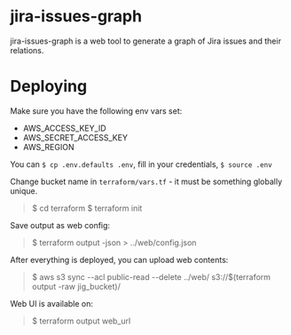 # jira-issues-graph

jira-issues-graph is a web tool to generate a graph of Jira issues and their relations.

# Deploying

Make sure you have the following env vars set:

- AWS_ACCESS_KEY_ID
- AWS_SECRET_ACCESS_KEY
- AWS_REGION

You can `$ cp .env.defaults .env`, fill in your credentials, `$ source .env`

Change bucket name in `terraform/vars.tf` - it must be something globally unique.

> $ cd terraform
> $ terraform init

Save output as web config:
> $ terraform output -json > ../web/config.json

After everything is deployed, you can upload web contents:
> $ aws s3 sync --acl public-read --delete ../web/ s3://$(terraform output -raw jig_bucket)/

Web UI is available on:
> $ terraform output web_url